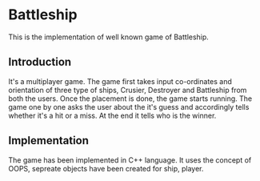 # Battleship
This is the implementation of well known game of Battleship.
## Introduction
It's a multiplayer game. The game first takes input co-ordinates and orientation of three type of ships, Crusier, Destroyer and Battleship from both the users. Once the placement is done, the game starts running. The game one by one asks the user about the it's guess and accordingly tells whether it's a hit or a miss. At the end it tells who is the winner.

## Implementation
The game has been implemented in C++ language. It uses the concept of OOPS, sepreate objects have been created for ship, player.
